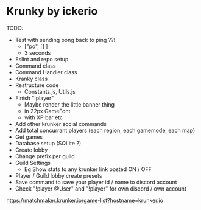 # Krunky by ickerio

TODO:

 - Test with sending pong back to ping ??!
    * ["po", [] ]
    * 3 seconds
 - Eslint and repo setup
 - Command class
 - Command Handler class
 - Kranky class
 - Restructure code
    * Constants.js, Utils.js
 - Finish "!player"
    * Maybe render the little banner thing
    * in 22px GameFont
    * with XP bar etc
 - Add other krunker social commands
 - Add total concurrant players (each region, each gamemode, each map)
 - Get games
 - Database setup (SQLite ?)
 - Create lobby
 - Change prefix per guild
 - Guild Settings
    * Eg Show stats to any krunker link posted ON / OFF
 - Player / Guild lobby create presets
 - Save command to save your player id / name to discord account
 - Check "!player @User" and "!player" for own discord / own account


 https://matchmaker.krunker.io/game-list?hostname=krunker.io